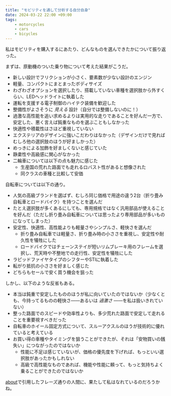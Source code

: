 ```yaml
---
title: "モビリティを通して分析する自分自身"
date: 2024-03-22 22:00 +09:00
tags:
    - motorcycles
    - cars
    - bicycles
---
```


私はモビリティを購入するにあたり、どんなものを選んできたかについて振り返った。

まずは、原動機のついた乗り物について考えた結果がこうだ。

- 新しい設計でフリクションが小さく、要素数が少ない設計のエンジン
- 軽量、コンパクトにまとまったボディサイズ
- わざわざオプションを選択したり、搭載していない車種を選択肢から外すくらい、LEDヘッドライトに執着した
- 運転を支援する電子制御のハイテク装備を歓迎した
- 整備性がよさそうに _見える_ 設計（自分では整備しないのに！）
- 過激な高性能を追い求めるよりは実用的な走りであることを好んだ一方で、安定した、悪く言えば鈍重なものを選ぶこともしなかった
- 快適性や積載性はさほど重視していない
- エクステリアのデザインに強いこだわりはなかった（デザインだけで見ればむしろ他の選択肢のほうが好ましかった）
- めっきによる加飾を好ましくないと感じていた
- 静粛性や高級感に関心がなかった
- 二輪車については以下の点も魅力に感じた
    - 生産国の荒れた路面でも走れるロバスト性があると想像された
    - 同クラスの車種と比較して安価

自転車については以下の通り。

- 人気の高級ブランドを選ばず、むしろ同じ価格で用途の違う2台（折り畳み自転車とロードバイク）を持つことを選んだ
- たとえ選択肢が多くあるにしても、専用規格ではなく汎用部品が使えることを好んだ（ただし折り畳み自転車については思ったより専用部品が多いものになってしまった）
- 安定性、快適性、高性能よりも軽量さやシンプルさ、軽快さを選んだ
    - 折り畳み自転車では軽量さ、折り畳み時の小ささを重視し、安定性や耐久性を犠牲にした
    - ロードバイクではチェーンステイが短いリムブレーキ用のフレームを選択し、荒天時や不整地での走行性、安定性を犠牲にした
- ラピッドファイヤタイプのシフターやSTIに執着した
- 転がり抵抗の小ささを好ましく感じた
- どちらもセールで安く買う機会を狙った

しかし、以下のような反省もある。

- 本当は鈍重で安定したもののほうが私に向いていたのではないか（少なくとも、今持ってるものの軽快さ――あるいは _過激さ_ ――を私は扱いきれていない）
- 整った路面でのスピードや効率性よりも、多少荒れた路面で安定して走れることを重要視すべきだった
- 自転車のホイール固定方式について、スルーアクスルのほうが技術的に優れていると考えている
- お買い得の車種やタイミングを狙うことができたが、それは「安物買いの銭失い」につながったのではないか
    - 性能に不足は感じていないが、価格の優先度を下げれば、もっといい選択肢があったかもしれない
    - 高級で高性能なものであれば、機能や性能に頼って、もっと気持ちよく乗ることができたのではないか

[about]({{url}}/about)で引用したフレーズ通りの人間に、果たして私はなれているのだろうかね。
